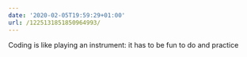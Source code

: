 ```yaml
---
date: '2020-02-05T19:59:29+01:00'
url: /1225131851850964993/
---
```

Coding is like playing an instrument: it has to be fun to do and practice
